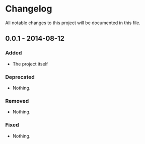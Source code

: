 # Changelog
All notable changes to this project will be documented in this file.

## 0.0.1 - 2014-08-12

### Added
- The project itself

### Deprecated
- Nothing.

### Removed
- Nothing.

### Fixed
- Nothing.
